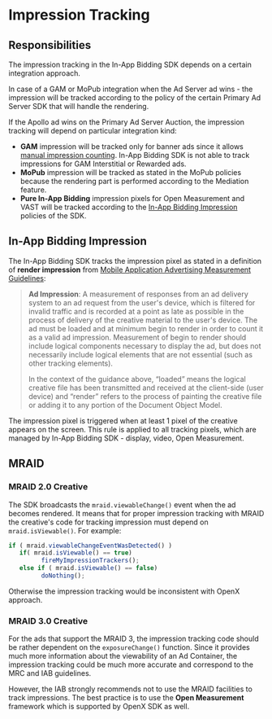 # Impression Tracking

## Responsibilities

The impression tracking in the In-App Bidding SDK depends on a certain integration approach.

In case of a GAM or MoPub integration when the Ad Server ad wins - the impression will be tracked according to the policy of the certain Primary Ad Server SDK that will handle the rendering.

If the Apollo ad wins on the Primary Ad Server Auction, the impression tracking will depend on particular integration kind:

* **GAM** impression will be tracked only for banner ads since it allows [manual impression counting](https://developers.google.com/ad-manager/mobile-ads-sdk/android/banner#manual_impression_counting). In-App Bidding SDK is not able to track impressions for GAM Interstitial or Rewarded ads.
* **MoPub** impression will be tracked as stated in the MoPub policies because the rendering part is performed according to the Mediation feature.
* **Pure In-App Bidding** impression pixels for Open Measurement and VAST will be tracked according to the [In-App Bidding Impression](#in-app-bidding-impression) policies of the SDK.


## In-App Bidding Impression

The In-App Bidding SDK tracks the impression pixel as stated in a definition of **render impression** from [Mobile Application Advertising Measurement Guidelines](http://mediaratingcouncil.org/Mobile%20In-App%20Measurement%20Guidelines%20(MMTF%20Final%20v1.1).pdf):


> **Ad Impression**: A measurement of responses from an ad delivery system to an ad request from the user's device, which is filtered for invalid traffic and is recorded at a point as late as possible in the process of delivery of the creative material to the user's device. The ad must be loaded and at minimum begin to render in order to count it as a valid ad impression. Measurement of begin to render should include logical components necessary to display the ad, but does not necessarily include logical elements that are not essential (such as other tracking elements).
>
> In the context of the guidance above, “loaded” means the logical creative file has been transmitted and received at the client-side (user device) and “render” refers to the process of painting the creative file or adding it to any portion of the Document Object Model.

The impression pixel is triggered when at least 1 pixel of the creative appears on the screen.
This rule is applied to all tracking pixels, which are managed by In-App Bidding SDK - display, video, Open Measurement.

## MRAID

### MRAID 2.0 Creative
The SDK broadcasts the `mraid.viewableChange()` event when the ad becomes rendered. It means that for proper impression tracking with MRAID the creative's code for tracking impression must depend on `mraid.isViewable()`. For example:


``` javascript
if ( mraid.viewableChangeEventWasDetected() )
   if( mraid.isViewable() == true)
         fireMyImpressionTrackers();
   else if ( mraid.isViewable() == false)
         doNothing();
```

Otherwise the impression tracking would be inconsistent with OpenX approach.

### MRAID 3.0 Creative

For the ads that support the MRAID 3, the impression tracking code should be rather dependent on the `exposureChange()` function. Since it provides much more information about the viewability of an Ad Container, the impression tracking could be much more accurate and correspond to the MRC and IAB guidelines.

However, the IAB strongly recommends not to use the MRAID facilities to track impressions. The best practice is to use the **Open Measurement** framework which is supported by OpenX SDK as well.
